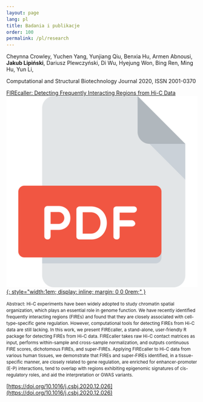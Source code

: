 ```yaml
---
layout: page
lang: pl
title: Badania i publikacje
order: 100
permalink: /pl/research
---
```


Cheynna Crowley, Yuchen Yang, Yunjiang Qiu, Benxia Hu, Armen Abnousi, __Jakub Lipiński__, Dariusz Plewczyński, Di Wu, Hyejung Won, Bing Ren, Ming Hu, Yun Li,

Computational and Structural Biotechnology Journal 2020, ISSN 2001-0370

[FIREcaller: Detecting Frequently Interacting Regions from Hi-C Data](http://www.sciencedirect.com/science/article/pii/S2001037020305511)
[![Archived PDF](/assets/images/pdf.svg){: style="width:1em; display: inline; margin: 0 0 0rem;" }](/assets/pdf/1-s2.0-S2001037020305511-main.pdf)

<small>Abstract: Hi-C experiments have been widely adopted to study chromatin spatial organization, which plays an essential role in genome function. We have recently identified frequently interacting regions (FIREs) and found that they are closely associated with cell-type-specific gene regulation. However, computational tools for detecting FIREs from Hi-C data are still lacking. In this work, we present FIREcaller, a stand-alone, user-friendly R package for detecting FIREs from Hi-C data. FIREcaller takes raw Hi-C contact matrices as input, performs within-sample and cross-sample normalization, and outputs continuous FIRE scores, dichotomous FIREs, and super-FIREs. Applying FIREcaller to Hi-C data from various human tissues, we demonstrate that FIREs and super-FIREs identified, in a tissue-specific manner, are closely related to gene regulation, are enriched for enhancer-promoter (E-P) interactions, tend to overlap with regions exhibiting epigenomic signatures of cis-regulatory roles, and aid the interpretation or GWAS variants.</small>

[https://doi.org/10.1016/j.csbj.2020.12.026](https://doi.org/10.1016/j.csbj.2020.12.026)